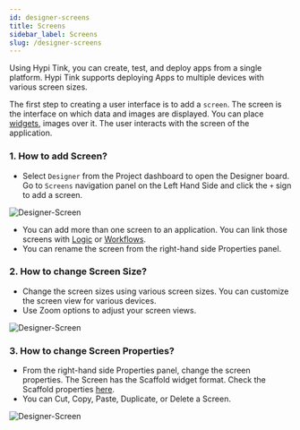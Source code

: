 ```yaml
---
id: designer-screens
title: Screens
sidebar_label: Screens
slug: /designer-screens
---
```


Using Hypi Tink, you can create, test, and deploy apps from a single platform. Hypi Tink supports deploying Apps to multiple devices with various screen sizes.

The first step to creating a user interface is to add a `screen`. The screen is the interface on which data and images are displayed. You can place [widgets](designer-widgets.md), images over it. The user interacts with the screen of the application.

### 1. **How to add Screen?**

+ Select `Designer` from the Project dashboard to open the Designer board. Go to `Screens` navigation panel on the Left Hand Side and click the `+` sign to add a screen.

![Designer-Screen](/img/Designer-Screens-1.PNG)

+ You can add more than one screen to an application. You can link those screens with [Logic](designer-logic.md) or [Workflows](#).
+ You can rename the screen from the right-hand side Properties panel.


### 2. **How to change Screen Size?**

+ Change the screen sizes using various screen sizes. You can customize the screen view for various devices.
+ Use Zoom options to adjust your screen views.

![Designer-Screen](/img/Designer-Screens-2.PNG)


### 3. **How to change Screen Properties?**

+ From the right-hand side Properties panel, change the screen properties. The Screen has the Scaffold widget format. Check the Scaffold properties [here](#).
+ You can Cut, Copy, Paste, Duplicate, or Delete a Screen.

![Designer-Screen](/img/Designer-Screens-3.PNG)



